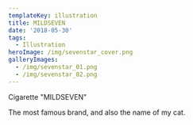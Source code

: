 ```yaml
---
templateKey: illustration
title: MILDSEVEN
date: '2018-05-30'
tags:
  - Illustration
heroImage: /img/sevenstar_cover.png
galleryImages:
  - /img/sevenstar_01.png
  - /img/sevenstar_02.png
---
```

Cigarette "MILDSEVEN"

The most famous brand, and also the name of my cat.
